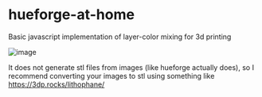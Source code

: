 # hueforge-at-home
Basic javascript implementation of layer-color mixing for 3d printing

![image](https://github.com/LucasKendi/hueforge-at-home/assets/17439541/2f968e0b-d4d2-4d80-ba78-e1022315be6c)

It does not generate stl files from images (like hueforge actually does), so I recommend converting your images to stl using something like https://3dp.rocks/lithophane/
